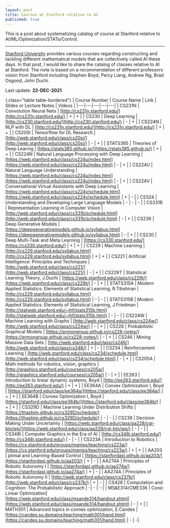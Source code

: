 ```yaml
---
layout: post
title: Courses at Stanford relative to AI
published: true
---
```


This is a post about systematizing catalog of course at Stanford relative to AI/ML/Optimization/STATs/Control.

---

[Stanford University](https://www.stanford.edu/) provides various courses regarding constructing and tackling different mathematical models that are collectively called AI these days. In that post, I would like to share the catalog of classes relative to AI at Stanford. The note is based on a recommendation of different professors vision from Stanford including Stephen Boyd, Percy Liang, Andrew Ng, Brad Osgood, John Duchi.

Last update: **22-DEC-2021**.

{:class="table table-bordered"}
| Course Number  | Course Name  | Link  | Slides or Lecture Notes  | Videos   |
|---|---|---|---|---|
| CS231N  | Convolution Neural Nets   |  [http://cs231n.stanford.edu/](http://cs231n.stanford.edu/)  |  +  |   + |
| CS230  | Deep Learning  |  [http://cs230.stanford.edu/](http://cs230.stanford.edu/)  |  -  |   + |
| CS224N  | NLP with DL   |  [http://cs231n.stanford.edu/](http://cs231n.stanford.edu/)  |  +  |   + |
| CS20SI  | Tensorflow for DL Research  |  [http://web.stanford.edu/class/cs20si/](http://web.stanford.edu/class/cs20si/)  |  -  |   + |
| STATS385  | Theories of Deep Learnig  |  [https://stats385.github.io/](https://stats385.github.io/)  |  +  |   + |
| CS224N  | Natural Language Processing with Deep Learning  | [https://web.stanford.edu/class/cs224u/index.html](https://web.stanford.edu/class/cs224u/index.html)  |  -  |   + |
| CS224U  | Natural Language Understanding  | [https://web.stanford.edu/class/cs224u/index.html](https://web.stanford.edu/class/cs224u/index.html)  |  -  |   + |
| CS224V | Conversational Virtual Assistants with Deep Learning |  [https://web.stanford.edu/class/cs224v/schedule.html](https://web.stanford.edu/class/cs224v/schedule.html)  | + |  -  |
| CS324 | Understanding and Developing Large Language Models | -  | - | - |
| CS331B  | Representation Learning in Computer Vision  | [http://web.stanford.edu/class/cs331b/schedule.html](http://web.stanford.edu/class/cs331b/schedule.html) |  -  |   + |
| CS236  | Deep Generative Models  |  [https://deepgenerativemodels.github.io/syllabus.html](https://deepgenerativemodels.github.io/syllabus.html)  |  -  |   + |
| CS230  | Deep Multi-Task and Meta Learning  |  [https://cs330.stanford.edu/](https://cs330.stanford.edu/)   |  +  |   + |
| CS229  | Machine Learning  |  [http://cs229.stanford.edu/syllabus.html](http://cs229.stanford.edu/syllabus.html)   |  +  |   + |
| CS221  | Artificial Intelligence: Principles and Techniques  |  [http://web.stanford.edu/class/cs221/](http://web.stanford.edu/class/cs221/)   |  - |   + |
| CS229T  | Statistical Learning Theory, J.Duchi  |  [https://web.stanford.edu/class/cs229t/](https://web.stanford.edu/class/cs229t/)   |  -  |   + |
| STATS315A  | Modern Applied Statistics: Elements of Statistical Learning, R.Tibshiran  |  [http://cs229.stanford.edu/syllabus.html](http://cs229.stanford.edu/syllabus.html)   |  -  |   - |
| STATS315B  | Modern Applied Statistics: Elements of Statistical Learning, J.Friedman  |  [http://statweb.stanford.edu/~jhf/stats315b.html](http://statweb.stanford.edu/~jhf/stats315b.html)   |  -  |   - |
| CS224W  | Machine Learning with Graphs  |  [http://web.stanford.edu/class/cs224w/](http://web.stanford.edu/class/cs224w/)   |  -  |   + |
| CS228  | Probabilistic Graphical Models  |  [https://ermongroup.github.io/cs228-notes/](https://ermongroup.github.io/cs228-notes/)   |  -  |   + |
| CS246  | Mining Massive Data Sets  |  [http://web.stanford.edu/class/cs246/](http://web.stanford.edu/class/cs246/)    |  +  |   - |
| CS234  | Reinforcement Learning  | [http://web.stanford.edu/class/cs234/schedule.html](http://web.stanford.edu/class/cs234/schedule.html)    |  -  |   + |
| CS205A  | Math methods for robotics, vision, graphics  |  [http://graphics.stanford.edu/courses/cs205a/](http://graphics.stanford.edu/courses/cs205a/) |  -  |   + |
| EE263  | Introduction to linear dynamic systems, Boyd  |  [http://ee263.stanford.edu/](http://ee263.stanford.edu/) |  +  |   + |
| EE364A  | Convex Optimization I, Boyd  |  [https://stanford.edu/class/ee364a/](https://stanford.edu/class/ee364a/) |  +  |   + |
| EE364B  | Convex Optimization I, Boyd  |  [https://stanford.edu/class/ee364b/](https://stanford.edu/class/ee364b/) |  +  |   + |
| CS329D | Machine Learning Under Distribution Shifts | [https://thashim.github.io/cs329D/schedule/](https://thashim.github.io/cs329D/schedule/)  |  -  |   - |
| CS238 | Decision Making Under Uncertainty |  [https://web.stanford.edu/class/aa228/cgi-bin/wp/](https://web.stanford.edu/class/aa228/cgi-bin/wp/)  |  -  |   - |
| CS348I | Computer Graphics in the Era of AI | [http://cs348i.stanford.edu/](http://cs348i.stanford.edu/) | - | - |
| CS223A | Introduction to Robotics | [https://cs.stanford.edu/groups/manips/teaching/cs223a/](https://cs.stanford.edu/groups/manips/teaching/cs223a/)  | + | + |
| AA203 | ptimal and Learning-Based Control | [https://stanfordasl.github.io/aa203/](https://stanfordasl.github.io/aa203/) | + | - |
| AA274A | Principles of Robotic Autonomy I | [https://stanfordasl.github.io/aa274a/](https://stanfordasl.github.io/aa274a/) | + | - |
| AA274A | Principles of Robotic Autonomy II | [http://web.stanford.edu/class/cs237b/](http://web.stanford.edu/class/cs237b/) | + | - |
| CS428 | Computation and Cognition: The Probabilistic Approach | -| - | - |
| MS&E314/CME336 | Conic Linear Optimization| [https://web.stanford.edu/class/msande314/handout.shtml](https://web.stanford.edu/class/msande314/handout.shtml) | - | + |
| MATH301 | Advanced topics in covnex optimization, E.Candes | [https://candes.su.domains/teaching/math301/hand.html](https://candes.su.domains/teaching/math301/hand.html) | - | -|

